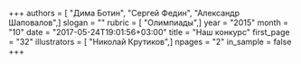 +++
authors = [ "Дима Ботин", "Сергей Федин", "Александр Шаповалов",]
slogan = ""
rubric = [ "Олимпиады",]
year = "2015"
month = "10"
date = "2017-05-24T19:01:56+03:00"
title = "Наш конкурс"
first_page = "32"
illustrators = [ "Николай Крутиков",]
npages = "2"
in_sample = false
+++
